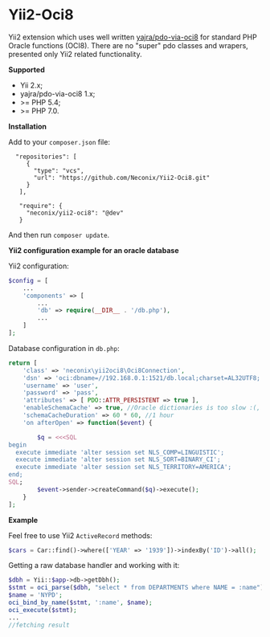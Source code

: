 # Yii2-Oci8
Yii2 extension which uses well written [yajra/pdo-via-oci8](https://github.com/yajra/pdo-via-oci8) 
for standard PHP Oracle functions (OCI8). There are no "super" pdo classes and wrapers, 
presented only Yii2 related functionality.

**Supported**
- Yii 2.x;
- yajra/pdo-via-oci8 1.x;
- \>= PHP 5.4;
- \>= PHP 7.0.

**Installation**

Add to your `composer.json` file:

```
  "repositories": [
     {
       "type": "vcs",
       "url": "https://github.com/Neconix/Yii2-Oci8.git"
     }
   ],
   
   "require": {
     "neconix/yii2-oci8": "@dev"
   }
```

And then run `composer update`.

**Yii2 configuration example for an oracle database**

Yii2 configuration:

```php
$config = [
    ...
    'components' => [
        ...
        'db' => require(__DIR__ . '/db.php'),
        ...
    ]
];
```

Database configuration in `db.php`:

```php
return [
    'class' => 'neconix\yii2oci8\Oci8Connection',
    'dsn' => 'oci:dbname=//192.168.0.1:1521/db.local;charset=AL32UTF8;',
    'username' => 'user',
    'password' => 'pass',
    'attributes' => [ PDO::ATTR_PERSISTENT => true ],
    'enableSchemaCache' => true, //Oracle dictionaries is too slow :(, enable caching
    'schemaCacheDuration' => 60 * 60, //1 hour
    'on afterOpen' => function($event) {

        $q = <<<SQL
begin
  execute immediate 'alter session set NLS_COMP=LINGUISTIC';
  execute immediate 'alter session set NLS_SORT=BINARY_CI';
  execute immediate 'alter session set NLS_TERRITORY=AMERICA';
end;
SQL;
        $event->sender->createCommand($q)->execute();
    }
];
```

**Example**

Feel free to use Yii2 `ActiveRecord` methods:

```php
$cars = Car::find()->where(['YEAR' => '1939'])->indexBy('ID')->all();
```

Getting a raw database handler and working with it:

```php
$dbh = Yii::$app->db->getDbh();
$stmt = oci_parse($dbh, "select * from DEPARTMENTS where NAME = :name");
$name = 'NYPD';
oci_bind_by_name($stmt, ':name', $name);
oci_execute($stmt);
...
//fetching result
```
